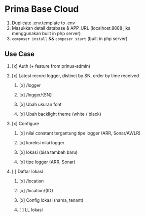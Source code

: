 # Prima Base Cloud

1. Duplicate .env.template to .env
2. Masukkan detail database & APP_URL (localhost:8888 jika menggunakan built in php server)
3. `composer install` && `composer start` (built in php server)

## Use Case

1. [x] Auth (+ feature from prinus-admin)

2. [x] Latest record logger, distinct by SN, order by time received

	1. [x] /logger

	2. [x] /logger/{SN}

	3. [x] Ubah ukuran font

	4. [x] Ubah backlight theme (white / black)

3. [x] Configure

	1. [x] nilai constant tergantung tipe logger (ARR, Sonar/AWLR)

	2. [x] koreksi nilai logger

	3. [x] lokasi (bisa tambah baru)

	4. [x] tipe logger (ARR, Sonar)

4. [ ] Daftar lokasi

	1. [x] /location

	2. [x] /location/{ID}

	3. [x] Config lokasi (nama, tenant)

	4. [ ] LL lokasi